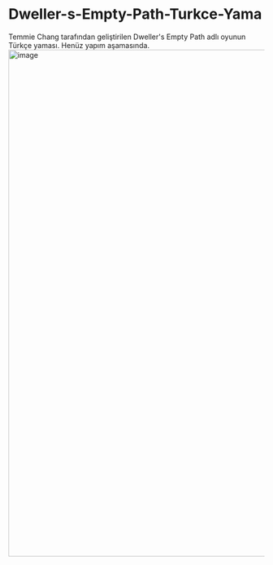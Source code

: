 # Dweller-s-Empty-Path-Turkce-Yama
Temmie Chang tarafından geliştirilen Dweller's Empty Path adlı oyunun Türkçe yaması.
Henüz yapım aşamasında.
<img width="1110" height="996" alt="image" src="https://github.com/user-attachments/assets/deeb77ae-bbef-4056-83ad-b023d256d027" />
